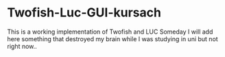 # Twofish-Luc-GUI-kursach
This is a working implementation of Twofish and LUC
Someday I will add here something that destroyed my brain while I was studying in uni but not right now..
